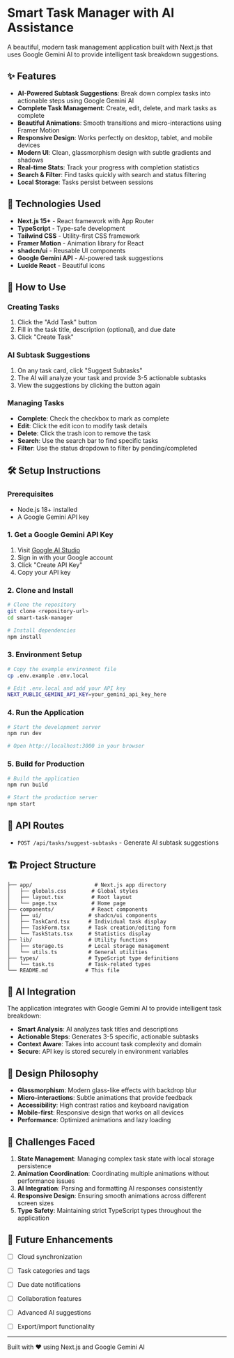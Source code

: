 # Smart Task Manager with AI Assistance

A beautiful, modern task management application built with Next.js that uses Google Gemini AI to provide intelligent task breakdown suggestions.

## ✨ Features

- **AI-Powered Subtask Suggestions**: Break down complex tasks into actionable steps using Google Gemini AI
- **Complete Task Management**: Create, edit, delete, and mark tasks as complete
- **Beautiful Animations**: Smooth transitions and micro-interactions using Framer Motion
- **Responsive Design**: Works perfectly on desktop, tablet, and mobile devices
- **Modern UI**: Clean, glassmorphism design with subtle gradients and shadows
- **Real-time Stats**: Track your progress with completion statistics
- **Search & Filter**: Find tasks quickly with search and status filtering
- **Local Storage**: Tasks persist between sessions

## 🚀 Technologies Used

- **Next.js 15+** - React framework with App Router
- **TypeScript** - Type-safe development
- **Tailwind CSS** - Utility-first CSS framework
- **Framer Motion** - Animation library for React
- **shadcn/ui** - Reusable UI components
- **Google Gemini API** - AI-powered task suggestions
- **Lucide React** - Beautiful icons

## 🎯 How to Use

### Creating Tasks
1. Click the "Add Task" button
2. Fill in the task title, description (optional), and due date
3. Click "Create Task"

### AI Subtask Suggestions
1. On any task card, click "Suggest Subtasks"
2. The AI will analyze your task and provide 3-5 actionable subtasks
3. View the suggestions by clicking the button again

### Managing Tasks
- **Complete**: Check the checkbox to mark as complete
- **Edit**: Click the edit icon to modify task details
- **Delete**: Click the trash icon to remove the task
- **Search**: Use the search bar to find specific tasks
- **Filter**: Use the status dropdown to filter by pending/completed

## 🛠️ Setup Instructions

### Prerequisites

- Node.js 18+ installed
- A Google Gemini API key

### 1. Get a Google Gemini API Key

1. Visit [Google AI Studio](https://aistudio.google.com/app/apikey)
2. Sign in with your Google account
3. Click "Create API Key"
4. Copy your API key

### 2. Clone and Install

```bash
# Clone the repository
git clone <repository-url>
cd smart-task-manager

# Install dependencies
npm install
```

### 3. Environment Setup

```bash
# Copy the example environment file
cp .env.example .env.local

# Edit .env.local and add your API key
NEXT_PUBLIC_GEMINI_API_KEY=your_gemini_api_key_here
```

### 4. Run the Application

```bash
# Start the development server
npm run dev

# Open http://localhost:3000 in your browser
```

### 5. Build for Production

```bash
# Build the application
npm run build

# Start the production server
npm start
```

## 🔧 API Routes

- `POST /api/tasks/suggest-subtasks` - Generate AI subtask suggestions

## 🏗️ Project Structure

```
├── app/                    # Next.js app directory
│   ├── globals.css        # Global styles
│   ├── layout.tsx         # Root layout
│   └── page.tsx           # Home page
├── components/            # React components
│   ├── ui/               # shadcn/ui components
│   ├── TaskCard.tsx      # Individual task display
│   ├── TaskForm.tsx      # Task creation/editing form
│   └── TaskStats.tsx     # Statistics display
├── lib/                  # Utility functions
│   ├── storage.ts        # Local storage management
│   └── utils.ts          # General utilities
├── types/                # TypeScript type definitions
│   └── task.ts           # Task-related types
└── README.md            # This file
```

## 🤖 AI Integration

The application integrates with Google Gemini AI to provide intelligent task breakdown:

- **Smart Analysis**: AI analyzes task titles and descriptions
- **Actionable Steps**: Generates 3-5 specific, actionable subtasks
- **Context Aware**: Takes into account task complexity and domain
- **Secure**: API key is stored securely in environment variables

## 🎨 Design Philosophy

- **Glassmorphism**: Modern glass-like effects with backdrop blur
- **Micro-interactions**: Subtle animations that provide feedback
- **Accessibility**: High contrast ratios and keyboard navigation
- **Mobile-first**: Responsive design that works on all devices
- **Performance**: Optimized animations and lazy loading

## 🧩 Challenges Faced

1. **State Management**: Managing complex task state with local storage persistence
2. **Animation Coordination**: Coordinating multiple animations without performance issues
3. **AI Integration**: Parsing and formatting AI responses consistently
4. **Responsive Design**: Ensuring smooth animations across different screen sizes
5. **Type Safety**: Maintaining strict TypeScript types throughout the application

## 🚀 Future Enhancements

- [ ] Cloud synchronization
- [ ] Task categories and tags
- [ ] Due date notifications
- [ ] Collaboration features
- [ ] Advanced AI suggestions
- [ ] Export/import functionality


---

Built with ❤️ using Next.js and Google Gemini AI
